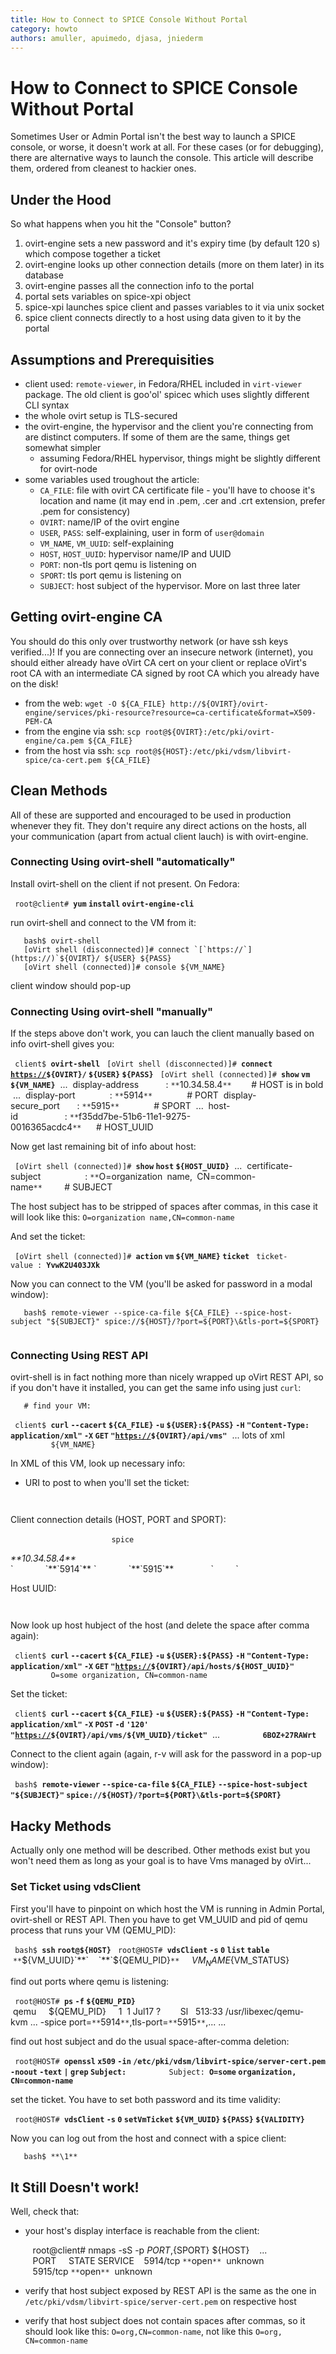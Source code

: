 ```yaml
---
title: How to Connect to SPICE Console Without Portal
category: howto
authors: amuller, apuimedo, djasa, jniederm
---
```


# How to Connect to SPICE Console Without Portal

Sometimes User or Admin Portal isn't the best way to launch a SPICE console, or worse, it doesn't work at all. For these cases (or for debugging), there are alternative ways to launch the console. This article will describe them, ordered from cleanest to hackier ones.

## Under the Hood

So what happens when you hit the "Console" button?

1.  ovirt-engine sets a new password and it's expiry time (by default 120 s) which compose together a ticket
2.  ovirt-engine looks up other connection details (more on them later) in its database
3.  ovirt-engine passes all the connection info to the portal
4.  portal sets variables on spice-xpi object
5.  spice-xpi launches spice client and passes variables to it via unix socket
6.  spice client connects directly to a host using data given to it by the portal

## Assumptions and Prerequisities

*   client used: `remote-viewer`, in Fedora/RHEL included in `virt-viewer` package. The old client is goo'ol' spicec which uses slightly different CLI syntax
*   the whole ovirt setup is TLS-secured
*   the ovirt-engine, the hypervisor and the client you're connecting from are distinct computers. If some of them are the same, things get somewhat simpler
    -   assuming Fedora/RHEL hypervisor, things might be slightly different for ovirt-node
*   some variables used troughout the article:
    -   `CA_FILE`: file with ovirt CA certificate file - you'll have to choose it's location and name (it may end in .pem, .cer and .crt extension, prefer .pem for consistency)
    -   `OVIRT`: name/IP of the ovirt engine
    -   `USER`, `PASS`: self-explaining, user in form of `user@domain`
    -   `VM_NAME`, `VM_UUID`: self-explaining
    -   `HOST`, `HOST_UUID`: hypervisor name/IP and UUID
    -   `PORT`: non-tls port qemu is listening on
    -   `SPORT`: tls port qemu is listening on
    -   `SUBJECT`: host subject of the hypervisor. More on last three later

## Getting ovirt-engine CA

You should do this only over trustworthy network (or have ssh keys verified...)! If you are connecting over an insecure network (internet), you should either already have oVirt CA cert on your client or replace oVirt's root CA with an intermediate CA signed by root CA which you already have on the disk!

*   from the web: `wget -O ${CA_FILE} http://${OVIRT}/ovirt-engine/services/pki-resource?resource=ca-certificate&format=X509-PEM-CA`
*   from the engine via ssh: `scp root@${OVIRT}:/etc/pki/ovirt-engine/ca.pem ${CA_FILE}`
*   from the host via ssh: `scp root@${HOST}:/etc/pki/vdsm/libvirt-spice/ca-cert.pem ${CA_FILE}`

## Clean Methods

All of these are supported and encouraged to be used in production whenever they fit. They don't require any direct actions on the hosts, all your communication (apart from actual client lauch) is with ovirt-engine.

### Connecting Using ovirt-shell "automatically"

Install ovirt-shell on the client if not present. On Fedora:

` root@client# `**`yum` `install` `ovirt-engine-cli`**

run ovirt-shell and connect to the VM from it:

       bash$ ovirt-shell
       [oVirt shell (disconnected)]# connect `[`https://`](https://)`${OVIRT}/ ${USER} ${PASS} 
       [oVirt shell (connected)]# console ${VM_NAME}

client window should pop-up

### Connecting Using ovirt-shell "manually"

If the steps above don't work, you can lauch the client manually based on info ovirt-shell gives you:

` client$ `**`ovirt-shell`**
` [oVirt shell (disconnected)]# `**`connect` [`https://`](https://)`${OVIRT}/` `${USER}` `${PASS}`**
` [oVirt shell (connected)]# `**`show` `vm` `${VM_NAME}`**
       ...
       display-address           : `**`10.34.58.4`**`        # HOST is in bold
       ...
       display-port              : `**`5914`**`              # PORT
       display-secure_port       : `**`5915`**`              # SPORT
       ...
       host-id                   : `**`f35dd7be-51b6-11e1-9275-0016365acdc4`**`      # HOST_UUID

Now get last remaining bit of info about host:

` [oVirt shell (connected)]# `**`show` `host` `${HOST_UUID}`**
       ...
       certificate-subject                  : `**`O=organization` `name,` `CN=common-name`**`         # SUBJECT

The host subject has to be stripped of spaces after commas, in this case it will look like this: `O=organization name,CN=common-name`

And set the ticket:

` [oVirt shell (connected)]# `**`action` `vm` `${VM_NAME}` `ticket`**
` ticket-value : `**`YvwK2U403JXk`**

Now you can connect to the VM (you'll be asked for password in a modal window):

       bash$ remote-viewer --spice-ca-file ${CA_FILE} --spice-host-subject "${SUBJECT}" spice://${HOST}/?port=${PORT}\&tls-port=${SPORT}
       

### Connecting Using REST API

ovirt-shell is in fact nothing more than nicely wrapped up oVirt REST API, so if you don't have it installed, you can get the same info using just `curl`:

       # find your VM:
` client$ `**`curl` `--cacert` `${CA_FILE}` `-u` `${USER}:${PASS}` `-H` `"Content-Type:` `application/xml"` `-X` `GET` `"`[`https://`](https://)`${OVIRT}/api/vms"`**
       ... lots of xml
`     `<vm href="**\1**" id="**\1**">
`         `<name>`${VM_NAME}`</name>

In XML of this VM, look up necessary info:

*   URI to post to when you'll set the ticket:

`             `<link href="/api/vms/${VM_UUID}/ticket" rel="ticket"/>

Client connection details (HOST, PORT and SPORT):

`         `<display>
`             `<type>`spice`</type>
                   

<address>
**10.34.58.4**

</address>
`             `<port>**`5914`**</port>
`             `<secure_port>**`5915`**</secure_port>
                   
`         `</display>

Host UUID:

`         `<host href="**\1**" id="${HOST_UUID}"/>

Now look up host hubject of the host (and delete the space after comma again):

` client$ `**`curl` `--cacert` `${CA_FILE}` `-u` `${USER}:${PASS}` `-H` `"Content-Type:` `application/xml"` `-X` `GET` `"`[`https://`](https://)`${OVIRT}/api/hosts/${HOST_UUID}"`**
`         `<subject>`O=some organization, CN=common-name`</subject>

Set the ticket:

` client$ `**`curl` `--cacert` `${CA_FILE}` `-u` `${USER}:${PASS}` `-H` `"Content-Type:` `application/xml"` `-X` `POST` `-d` `'`<action><ticket><expiry>`120`</expiry></ticket></action>`'` `"`[`https://`](https://)`${OVIRT}/api/vms/${VM_UUID}/ticket"`**
       ...
`         `<value>**`6BOZ+27RAWrt`**</value>

Connect to the client again (again, r-v will ask for the password in a pop-up window):

` bash$ `**`remote-viewer` `--spice-ca-file` `${CA_FILE}` `--spice-host-subject` `"${SUBJECT}"` `spice://${HOST}/?port=${PORT}\&tls-port=${SPORT}`**
       

## Hacky Methods

Actually only one method will be described. Other methods exist but you won't need them as long as your goal is to have Vms managed by oVirt...

### Set Ticket using vdsClient

First you'll have to pinpoint on which host the VM is running in Admin Portal, ovirt-shell or REST API. Then you have to get VM_UUID and pid of qemu process that runs your VM (QEMU_PID):

` bash$ `**`ssh` `root@${HOST}`**
` root@HOST# `**`vdsClient` `-s` `0` `list` `table`**
       `**`${VM_UUID}`**`    `**`${QEMU_PID}`**`     ${VM_NAME}      ${VM_STATUS}

find out ports where qemu is listening:

` root@HOST# `**`ps` `-f` `${QEMU_PID}`**
       qemu     ${QEMU_PID}     1  1 Jul17 ?        Sl   513:33 /usr/libexec/qemu-kvm ... -spice port=`**`5914`**`,tls-port=`**`5915`**`,... ...

find out host subject and do the usual space-after-comma deletion:

` root@HOST# `**`openssl` `x509` `-in` `/etc/pki/vdsm/libvirt-spice/server-cert.pem` `-noout` `-text` `|` `grep` `Subject:`**
`         Subject: `**`O=some` `organization,` `CN=common-name`**

set the ticket. You have to set both password and its time validity:

` root@HOST# `**`vdsClient` `-s` `0` `setVmTicket` `${VM_UUID}` `${PASS}` `${VALIDITY}`**

Now you can log out from the host and connect with a spice client:

       bash$ **\1**

## It Still Doesn't work!

Well, check that:

*   your host's display interface is reachable from the client:

         root@client# nmaps -sS -p ${PORT},${SPORT} ${HOST}
         ...
         PORT     STATE SERVICE
         5914/tcp `**`open`**`  unknown
         5915/tcp `**`open`**`  unknown

*   verify that host subject exposed by REST API is the same as the one in `/etc/pki/vdsm/libvirt-spice/server-cert.pem` on respective host
*   verify that host subject does not contain spaces after commas, so it should look like this: `O=org,CN=common-name`, not like this `O=org, CN=common-name`

